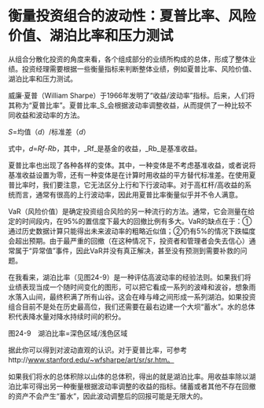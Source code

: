 # 衡量投资组合的波动性：夏普比率、风险价值、湖泊比率和压力测试

从组合分散化投资的角度来看，各个组成部分的业绩所构成的总体，形成了整体业绩。投资经理需要根据一些衡量指标来判断整体业绩，例如夏普比率、风险价值、湖泊比率和压力测试。

威廉·夏普（William Sharpe）于1966年发明了“收益/波动率”指标。后来，人们将其称为“夏普比率”。夏普比率_S_会根据波动率调整收益，从而提供了一种比较不同收益和波动率的方法。

_S_\=均值（_d_）/标准差（_d_）

式中，_d_\=_Rf_\-_Rb_，其中，_Rf_是基金的收益，_Rb_是基准收益。

夏普比率也出现了各种各样的变体。其中，一种变体是不考虑基准收益，或者说将基准收益设置为零，还有一种变体是在计算时用收益的平方替代标准差。在使用夏普比率时，我们要注意，它无法区分上行和下行波动率。对于高杠杆/高收益的系统而言，通常有很高的上行波动率，因此用夏普比率衡量似乎并不令人满意。

VaR（风险价值）是确定投资组合风险的另一种流行的方法。通常，它会测量在给定的时间段内，在95%的置信度下最大的回撤比例有多大。VaR的缺点在于：①通过历史数据计算只能得出未来波动率的粗略近似值；②仍有5%的情况下跌幅度会超出预期。由于最严重的回撤（在这种情况下，投资者和管理者会失去信心）通常属于“异常值”事件，因此VaR并没有真正解决，甚至没有预测到需要补救的问题。

在我看来，湖泊比率（见图24-9）是一种评估高波动率的经验法则。如果我们将业绩表现当成一个随时间变化的图形，可以把它看成一系列的波峰和波谷，想象雨水落入山间，最终积满了所有山谷。这会在峰与峰之间形成一系列湖泊。如果投资组合目前不是处在历史最高位，我们还需要在最右边建一个大坝“蓄水”。水的总体积代表降水量对降水持续时间的积分。

[](http://popImage?src='../Images/583-1.jpg')

图24-9　湖泊比率=深色区域/浅色区域

据此你可以得到对波动直观的认识。对于夏普比率，可参考http://www.stanford.edu/~wfsharpe/art/sr/sr.htm。

如果我们将水的总体积除以山体的总体积，得出的就是湖泊比率。用收益率除以湖泊比率可得出另一种衡量根据波动率调整的收益的指标。储蓄或者其他不存在回撤的资产不会产生“蓄水”，因此波动调整后的回报可能是无限大的。